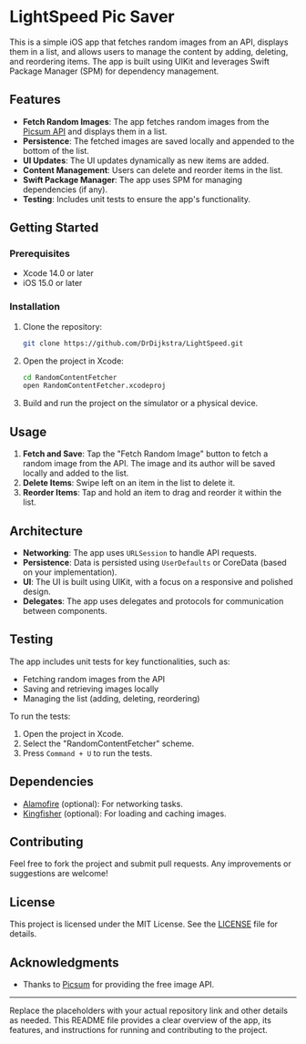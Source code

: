 # LightSpeed Pic Saver

This is a simple iOS app that fetches random images from an API, displays them in a list, and allows users to manage the content by adding, deleting, and reordering items. The app is built using UIKit and leverages Swift Package Manager (SPM) for dependency management.

## Features

- **Fetch Random Images**: The app fetches random images from the [Picsum API](https://picsum.photos/v2/list) and displays them in a list.
- **Persistence**: The fetched images are saved locally and appended to the bottom of the list.
- **UI Updates**: The UI updates dynamically as new items are added.
- **Content Management**: Users can delete and reorder items in the list.
- **Swift Package Manager**: The app uses SPM for managing dependencies (if any).
- **Testing**: Includes unit tests to ensure the app's functionality.

## Getting Started

### Prerequisites

- Xcode 14.0 or later
- iOS 15.0 or later

### Installation

1. Clone the repository:
   ```bash
   git clone https://github.com/DrDijkstra/LightSpeed.git
   ```
2. Open the project in Xcode:
   ```bash
   cd RandomContentFetcher
   open RandomContentFetcher.xcodeproj
   ```
3. Build and run the project on the simulator or a physical device.

## Usage

1. **Fetch and Save**: Tap the "Fetch Random Image" button to fetch a random image from the API. The image and its author will be saved locally and added to the list.
2. **Delete Items**: Swipe left on an item in the list to delete it.
3. **Reorder Items**: Tap and hold an item to drag and reorder it within the list.

## Architecture

- **Networking**: The app uses `URLSession` to handle API requests.
- **Persistence**: Data is persisted using `UserDefaults` or CoreData (based on your implementation).
- **UI**: The UI is built using UIKit, with a focus on a responsive and polished design.
- **Delegates**: The app uses delegates and protocols for communication between components.

## Testing

The app includes unit tests for key functionalities, such as:

- Fetching random images from the API
- Saving and retrieving images locally
- Managing the list (adding, deleting, reordering)

To run the tests:

1. Open the project in Xcode.
2. Select the "RandomContentFetcher" scheme.
3. Press `Command + U` to run the tests.

## Dependencies

- [Alamofire](https://github.com/Alamofire/Alamofire) (optional): For networking tasks.
- [Kingfisher](https://github.com/onevcat/Kingfisher) (optional): For loading and caching images.

## Contributing

Feel free to fork the project and submit pull requests. Any improvements or suggestions are welcome!

## License

This project is licensed under the MIT License. See the [LICENSE](LICENSE) file for details.

## Acknowledgments

- Thanks to [Picsum](https://picsum.photos) for providing the free image API.

---

Replace the placeholders with your actual repository link and other details as needed. This README file provides a clear overview of the app, its features, and instructions for running and contributing to the project.
